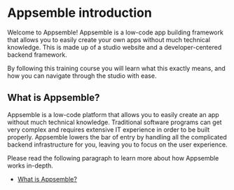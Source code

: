# Appsemble introduction

Welcome to Appsemble! Appsemble is a low-code app building framework that allows you to easily
create your own apps without much technical knowledge. This is made up of a studio website and a
developer-centered backend framework.

By following this training course you will learn what this exactly means, and how you can navigate
through the studio with ease.

## What is Appsemble?

Appsemble is a low-code platform that allows you to easily create an app without much technical
knowledge. Traditional software programs can get very complex and requires extensive IT experience
in order to be built properly. Appsemble lowers the bar of entry by handling all the complicated
backend infrastructure for you, leaving you to focus on the user experience.

Please read the following paragraph to learn more about how Appsemble works in-depth.

- [What is Appsemble?](/docs#what-is-appsemble)
